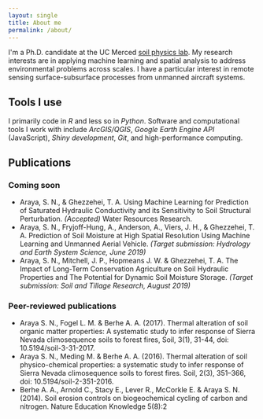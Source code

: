 ```yaml
---
layout: single
title: About me
permalink: /about/
---
```

I'm a Ph.D. candidate at the UC Merced [soil physics lab](http://soilphysics.ucmerced.edu/). My research interests are in applying machine learning and spatial analysis to address environmental problems across scales. I have a particular interest in remote sensing surface-subsurface processes from unmanned aircraft systems.

## Tools I use
I primarily code in _R_ and less so in _Python_. Software and computational tools I work with include _ArcGIS/QGIS_, _Google Earth Engine API_ (JavaScript), _Shiny development_, _Git_, and high-performance computing.

## Publications
### Coming soon
- Araya, S. N., & Ghezzehei, T. A. Using Machine Learning for Prediction of Saturated Hydraulic Conductivity and its Sensitivity to Soil Structural Perturbation. _(Accepted)_ Water Resources Research.
- Araya, S. N., Fryjoff-Hung, A., Anderson, A., Viers, J. H., & Ghezzehei, T. A. Prediction of Soil Moisture at High Spatial Resolution Using Machine Learning and Unmanned Aerial Vehicle.  _(Target submission: Hydrology and Earth System Science, June 2019)_
- Araya, S. N., Mitchell, J. P., Hopmeans J. W. & Ghezzehei, T. A. The Impact of Long-Term Conservation Agriculture on Soil Hydraulic Properties and The Potential for Dynamic Soil Moisture Storage. _(Target submission: Soil and Tillage Research, August 2019)_

### Peer-reviewed publications
- Araya S. N., Fogel L. M. & Berhe A. A. (2017). Thermal alteration of soil organic matter properties: A systematic study to infer response of Sierra Nevada climosequence soils to forest fires, Soil, 3(1), 31-44, doi: 10.5194/soil-3-31-2017.
- Araya S. N., Meding M. & Berhe A. A. (2016). Thermal alteration of soil physico-chemical properties: a systematic study to infer response of Sierra Nevada climosequence soils to forest fires. Soil, 2(3), 351–366, doi: 10.5194/soil-2-351-2016.
- Berhe A. A., Arnold C., Stacy E., Lever R., McCorkle E. & Araya S. N. (2014). Soil erosion controls on biogeochemical cycling of carbon and nitrogen. Nature Education Knowledge 5(8):2
